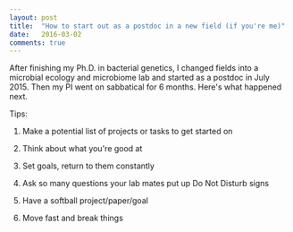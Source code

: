 ```yaml
---
layout: post
title:  "How to start out as a postdoc in a new field (if you're me)"
date:   2016-03-02
comments: true
---
```


After finishing my Ph.D. in bacterial genetics, I changed fields into a microbial ecology and microbiome lab and started as a postdoc in July 2015. Then my PI went on sabbatical for 6 months. Here's what happened next. 


Tips:

1) Make a potential list of projects or tasks to get started on

2) Think about what you're good at 

3) Set goals, return to them constantly 

4) Ask so many questions your lab mates put up Do Not Disturb signs

5) Have a softball project/paper/goal

5) Move fast and break things
